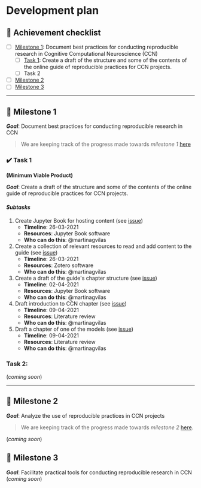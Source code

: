 # Development plan

## :muscle: Achievement checklist
- [ ] [Milestone 1](#pushpin-milestone-1): Document best practices for conducting reproducible research in Cognitive Computational Neuroscience (CCN)
    - [ ] [Task 1](#heavy_check_mark-task-1): Create a draft of the structure and some of the contents of the online guide of reproducible practices for CCN projects.
    - [ ] Task 2
- [ ] [Milestone 2](#pushpin-milestone-2)
- [ ] [Milestone 3](#pushpin-milestone-3)

--- 
## :pushpin: Milestone 1
__*Goal*__: Document best practices for conducting reproducible research in CCN
> We are keeping track of the progress made towards _milestone 1_ [here](https://github.com/martinagvilas/repcone/projects/1)

### :heavy_check_mark: Task 1 
__(Minimum Viable Product)__

__*Goal*__: Create a draft of the structure and some of the contents of the online guide of reproducible practices for CCN projects.

#### _Subtasks_
1. Create Jupyter Book for hosting content (see [issue](https://github.com/martinagvilas/repcone/issues/1))
    - __Timeline__: 26-03-2021
    - __Resources__: Jupyter Book software
    - __Who can do this__: @martinagvilas
2. Create a collection of relevant resources to read and add content to the guide (see [issue](https://github.com/martinagvilas/repcone/issues/2))
    - __Timeline__: 26-03-2021
    - __Resources__: Zotero software
    - __Who can do this__: @martinagvilas
3. Create a draft of the guide's chapter structure (see [issue](https://github.com/martinagvilas/repcone/issues/4))
    - __Timeline__: 02-04-2021
    - __Resources__: Jupyter Book software
    - __Who can do this__: @martinagvilas
4. Draft introduction to CCN chapter (see [issue](https://github.com/martinagvilas/repcone/issues/10))
    - __Timeline__: 09-04-2021
    - __Resources__: Literature review
    - __Who can do this__: @martinagvilas
5. Draft a chapter of one of the models (see [issue](https://github.com/martinagvilas/repcone/issues/11))
    - __Timeline__: 09-04-2021
    - __Resources__: Literature review
    - __Who can do this__: @martinagvilas

### Task 2:
(_coming soon_)

--- 
## :pushpin: Milestone 2
__*Goal*__: Analyze the use of reproducible practices in CCN projects
> We are keeping track of the progress made towards _milestone 2_ [here](https://github.com/martinagvilas/repcone/projects/5).

(_coming soon_)

## :pushpin: Milestone 3
__*Goal*__: Facilitate practical tools for conducting reproducible research in CCN
(_coming soon_)
